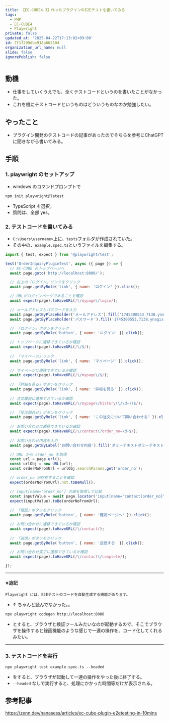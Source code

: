 ```yaml
---
title: 【EC-CUBE4.3】作ったプラグインのE2Eテストを書いてみる
tags:
  - PHP
  - EC-CUBE4
  - Playwright
private: false
updated_at: '2025-04-22T17:13:02+09:00'
id: 7f1f299dbe918a602504
organization_url_name: null
slide: false
ignorePublish: false
---
```

## 動機
- 仕事をしていくうえでも、全くテストコードというのを書いたことがなかった。
- これを機にテストコードというものはどういうものなのか勉強したい。

## やったこと
- プラグイン開発のテストコードの記事があったのでそちらを参考にChatGPTに聞きながら書いてみる。

## 手順
### 1. playwright のセットアップ
- windows のコマンドプロンプトで
```
npm init playwright@latest
```
- TypeScript を選択。
- 質問は、全部 yes。

### 2. テストコードを書いてみる
- `C:\Users\username>`上に、`tests`フォルダが作成されていた。
- その中の、`example.spec.ts`というファイルを編集する。

```javascript
import { test, expect } from '@playwright/test';

test('OrderInquiryPluginTest', async ({ page }) => {
  // EC-CUBE のトップページへ
  await page.goto('http://localhost:8080/');

  // 右上の「ログイン」リンクをクリック
  await page.getByRole('link', { name: 'ログイン' }).click();

  // URLがログインページであることを確認
  await expect(page).toHaveURL(/\/mypage\/login/);

  // メールアドレスとパスワードを入力
  await page.getByPlaceholder('メールアドレス').fill('1745300553.7138.ynagisa@example.org');
  await page.getByPlaceholder('パスワード').fill('1745300553.7138.ynagisa@example.org');

  // 「ログイン」ボタンをクリック
  await page.getByRole('button', { name: 'ログイン' }).click();

  // トップページに遷移できているか確認
  await expect(page).toHaveURL(/\/$/);
  
  // 「マイページ」リンク
  await page.getByRole('link', { name: 'マイページ' }).click();
  
  // マイページに遷移できているか確認
  await expect(page).toHaveURL(/\/mypage\/$/);
  
  // 「詳細を見る」ボタンをクリック
  await page.getByRole('link', { name: '詳細を見る' }).click();
  
  // 注文履歴に遷移できているか確認
  await expect(page).toHaveURL(/\/mypage\/history(\/\d+)?$/);

  // 「受注問合せ」ボタンをクリック
  await page.getByRole('link', { name: 'この注文について問い合わせる' }).click();
  
  // お問い合わせに遷移できているか確認
  await expect(page).toHaveURL(/\/contact\?order_no=\d+$/);
  
  // お問い合わせ内容を入力
  await page.getByLabel('お問い合わせ内容').fill('ダミーテキストダミーテキストダミーテキストダミーテキストダミーテキストダミーテキストダミーテキストダミーテキストダミーテキスト');

  // URL から order_no を取得
  const url = page.url();
  const urlObj = new URL(url);
  const orderNoFromUrl = urlObj.searchParams.get('order_no');

  // order_no が存在することを確認
  expect(orderNoFromUrl).not.toBeNull();

  // input[name="order_no"] の値を取得して比較
  const inputValue = await page.locator('input[name="contact[order_no]"]').inputValue();
  expect(inputValue).toBe(orderNoFromUrl);
  
  // 「確認」ボタンをクリック
  await page.getByRole('button', { name: '確認ページへ' }).click();

  // お問い合わせに遷移できているか確認
  await expect(page).toHaveURL(/\/contact/);
  
  // 「送信」ボタンをクリック
  await page.getByRole('button', { name: '送信する' }).click();

  // お問い合わせ完了に遷移できているか確認
  await expect(page).toHaveURL(/\/contact\/complete/);

});
```
---
#### ※追記
`Playwright には、E2Eテストのコードを自動生成する機能があります。`
- ↑ ちゃんと読んでなかった。。

```
npx playwright codegen http://localhost:8080
```
- とすると、ブラウザと検証ツールみたいなのが起動するので、そこでブラウザを操作すると録画機能のような感じで一連の操作を、コード化してくれるみたい。
---

### 3. テストコードを実行
```
npx playwright test example.spec.ts --headed
```
- をすると、ブラウザが起動して一連の操作をやった後に終了する。
- `--headed` なしで実行すると、処理にかかった時間等だけが表示される。

## 参考記事
https://zenn.dev/nanasess/articles/ec-cube-plugin-e2etesting-in-10mins
